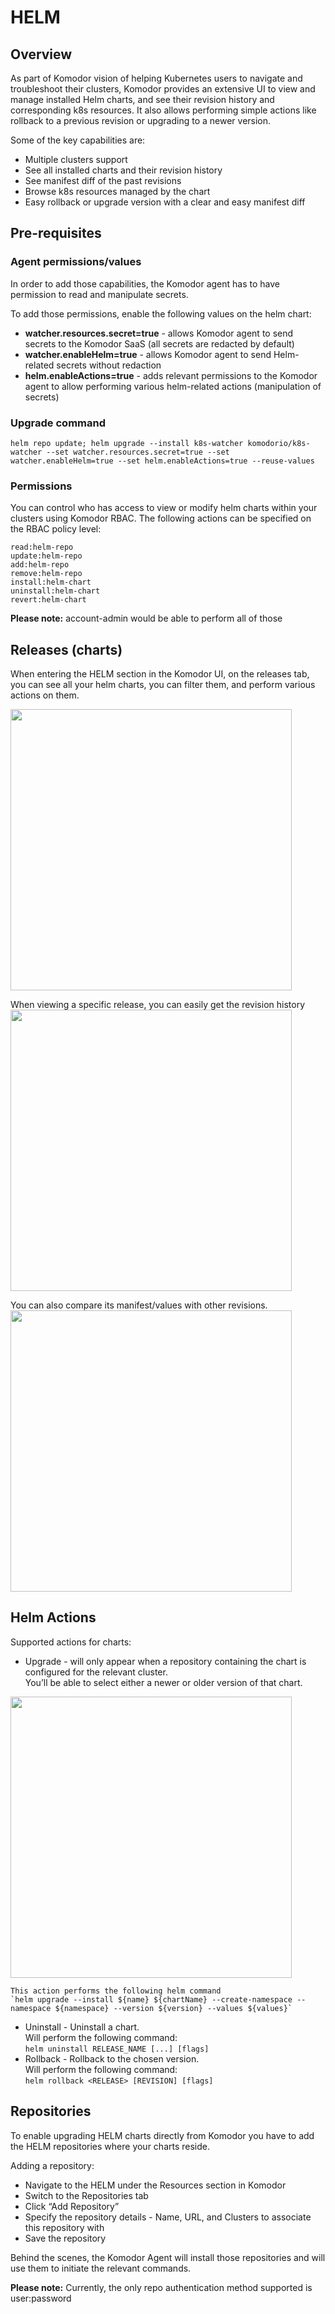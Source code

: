 # HELM

## Overview
As part of Komodor vision of helping Kubernetes users to navigate and troubleshoot their clusters, Komodor provides an extensive UI to view and manage installed Helm charts, and see their revision history and corresponding k8s resources. It also allows performing simple actions like rollback to a previous revision or upgrading to a newer version.

Some of the key capabilities are:  

- Multiple clusters support  
- See all installed charts and their revision history   
- See manifest diff of the past revisions   
- Browse k8s resources managed by the chart   
- Easy rollback or upgrade version with a clear and easy manifest diff   

## Pre-requisites 
### Agent permissions/values
In order to add those capabilities, the Komodor agent has to have permission to read and manipulate secrets.

To add those permissions, enable the following values on the helm chart:  

- **watcher.resources.secret=true** - allows Komodor agent to send secrets to the Komodor SaaS (all secrets are redacted by default)  
- **watcher.enableHelm=true** - allows Komodor agent to send Helm-related secrets without redaction  
- **helm.enableActions=true**  - adds relevant permissions to the Komodor agent to allow performing various helm-related actions (manipulation of secrets)  

### Upgrade command
`helm repo update; helm upgrade --install k8s-watcher komodorio/k8s-watcher --set watcher.resources.secret=true --set watcher.enableHelm=true --set helm.enableActions=true --reuse-values`

### Permissions 
You can control who has access to view or modify helm charts within your clusters using Komodor RBAC.
The following actions can be specified on the RBAC policy level:

`read:helm-repo`  
`update:helm-repo`  
`add:helm-repo`  
`remove:helm-repo`  
`install:helm-chart`  
`uninstall:helm-chart`  
`revert:helm-chart`  

**Please note:** account-admin would be able to perform all of those

## Releases (charts)
When entering the HELM section in the Komodor UI, on the releases tab, you can see all your helm charts, you can filter them, and perform various actions on them. 

<img src="./img/helm-charts.png" width="450">

When viewing a specific release, you can easily get the revision history
<img src="./img/helm-chart-resources.png" width="450">

You can also compare its manifest/values with other revisions.
<img src="./img/helm-chart-manifests.png" width="450">

## Helm Actions

Supported actions for charts:
- Upgrade - will only appear when a repository containing the chart is configured for the relevant cluster.   
You’ll be able to select either a newer or older version of that chart.  
<img src="./img/helm-upgrade.png" width="450">

    This action performs the following helm command  
    `helm upgrade --install ${name} ${chartName} --create-namespace --namespace ${namespace} --version ${version} --values ${values}`
- Uninstall - Uninstall a chart.  
Will perform the following command:  
`helm uninstall RELEASE_NAME [...] [flags]`  
- Rollback - Rollback to the chosen version.  
Will perform the following command:   
`helm rollback <RELEASE> [REVISION] [flags]`

## Repositories
To enable upgrading HELM charts directly from Komodor you have to add the HELM repositories where your charts reside.

Adding a repository: 

- Navigate to the HELM under the Resources section in Komodor   
- Switch to the Repositories tab  
- Click “Add Repository”  
- Specify the repository details - Name, URL, and Clusters to associate this repository with  
- Save the repository  

Behind the scenes, the Komodor Agent will install those repositories and will use them to initiate the relevant commands. 

**Please note:** Currently, the only repo authentication method supported is user:password




